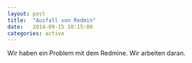 ```yaml
---
layout: post
title:  "Ausfall von Redmin"
date:   2014-09-15 10:15:00
categories: active
---
```


Wir haben ein Problem mit dem Redmine. Wir arbeiten daran.
